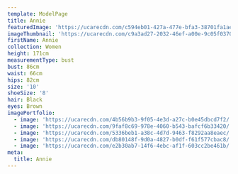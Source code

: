 ```yaml
---
template: ModelPage
title: Annie
featuredImage: 'https://ucarecdn.com/c594eb01-427a-477e-bfa3-38701fa1ae2a/'
imageThumbnail: 'https://ucarecdn.com/c9a3ad27-2032-46ef-a00e-9c05f0370628/'
firstName: Annie
collection: Women
height: 171cm
measurementType: bust
bust: 86cm
waist: 66cm
hips: 82cm
size: '10'
shoeSize: '8'
hair: Black
eyes: Brown
imagePortfolio:
  - image: 'https://ucarecdn.com/4b56b9b3-9f05-4e3d-a27c-b0e45dbcd7f2/'
  - image: 'https://ucarecdn.com/9faf8c69-978e-4060-b543-bafcf6b33420/'
  - image: 'https://ucarecdn.com/5336beb1-a38c-4d7d-9463-f8292aa8eaec/'
  - image: 'https://ucarecdn.com/db80148f-9d0a-4827-b0df-f61f577cbac8/'
  - image: 'https://ucarecdn.com/e2b30ab7-14f6-4ebc-af1f-603cc2be461b/'
meta:
  title: Annie
---
```


